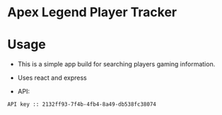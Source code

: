 # Apex Legend Player Tracker

# Usage

- This is a simple app build for searching players gaming information. 

- Uses react and express

- API: 

`API key :: 2132ff93-7f4b-4fb4-8a49-db538fc38074`

